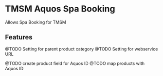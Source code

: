 TMSM Aquos Spa Booking
======================

Allows Spa Booking for TMSM

Features
-----------

@TODO Setting for parent product category
@TODO Setting for webservice URL

@TODO create product field for Aquos ID
@TODO map products with Aquos ID






